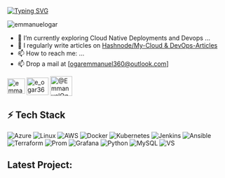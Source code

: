 [![Typing SVG](https://readme-typing-svg.demolab.com?font=Fira+Code&weight=500&size=21&pause=1000&width=435&lines=Hi+there%2C+I+am+Emmanuel+Ogar;Welcome+to+my+Profile)](https://git.io/typing-svg)

<p align="left"> <img src="https://komarev.com/ghpvc/?username=emmanuelogar&label=Profile%20views&color=0e75b6&style=flat" alt="emmanuelogar" /> </p>

- 🔭 I’m currently exploring Cloud Native Deployments and Devops ...
- 📝 I regularly write articles on [Hashnode/My-Cloud & DevOps-Articles](https://hashnode.com/@EmmanuelOgar/)
- 📫 How to reach me: ...
- 📫 Drop a mail at [ogaremmanuel360@outlook.com]

<p align="left">
<a href="https://www.linkedin.com/in/ogaremmanuel/" target="blank"><img align="center" src="https://www.vectorlogo.zone/logos/linkedin/linkedin-icon.svg" alt="emmanuel ogar" height="35" width="40" /></a>
<a href="https://twitter.com/e_ogar360" target="blank"><img align="center" src="https://www.vectorlogo.zone/logos/twitter/twitter-official.svg" alt="e_ogar360" height="40" width="50" /></a>
<a href="https://hashnode.com/@EmmanuelOgar" target="blank"><img align="center" src="https://www.vectorlogo.zone/logos/hashnode/hashnode-icon.svg" alt="@EmmanuelOgar" height="45" width="50" /></a>
</p>

<h2 align="left">⚡ Tech Stack</h3>

![Azure](https://img.shields.io/badge/microsoft%20azure-blue?style=for-the-badge&logo=microsoft%20azure&logoColor=white)
![Linux](https://img.shields.io/badge/Linux-FCC624?style=for-the-badge&logo=linux&logoColor=black)
![AWS](https://img.shields.io/badge/Amazon_AWS-FF9900?style=for-the-badge&logo=amazonaws&logoColor=white)
![Docker](https://img.shields.io/badge/docker-%230db7ed.svg?style=for-the-badge&logo=docker&logoColor=white)
![Kubernetes](https://img.shields.io/badge/kubernetes-%23326ce5.svg?style=for-the-badge&logo=kubernetes&logoColor=white)
![Jenkins](https://img.shields.io/badge/Jenkins-D24939?style=for-the-badge&logo=Jenkins&logoColor=white)
![Ansible](https://img.shields.io/badge/ansible-%231A1918.svg?style=for-the-badge&logo=ansible&logoColor=white)
![Terraform](https://img.shields.io/badge/terraform-%235835CC.svg?style=for-the-badge&logo=terraform&logoColor=white)
![Prom](https://img.shields.io/badge/Prometheus-E6522C?style=for-the-badge&logo=Prometheus&logoColor=white)
![Grafana](https://img.shields.io/badge/grafana-%23F46800.svg?style=for-the-badge&logo=grafana&logoColor=white)
![Python](https://img.shields.io/badge/-Python-000?style=for-the-badge&logo=python)
![MySQL](	https://img.shields.io/badge/MySQL-00000F?style=for-the-badge&logo=mysql&logoColor=white)
![VS](https://img.shields.io/badge/Visual_Studio_Code-0078D4?style=for-the-badge&logo=visual%20studio%20code&logoColor=white)

<h2 align="left">Latest Project:</h2>
